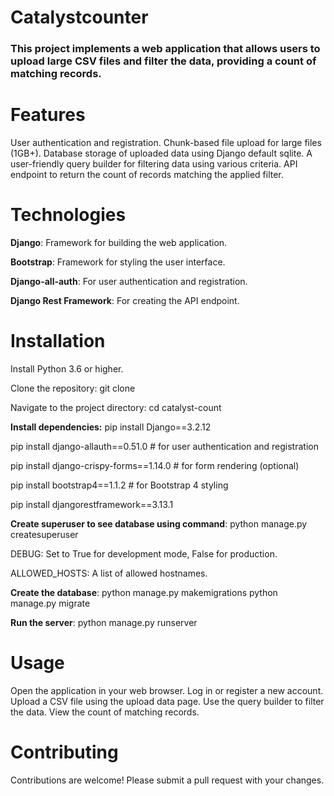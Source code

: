 # Catalystcounter
### This project implements a web application that allows users to upload large CSV files and filter the data, providing a count of matching records.

# Features
User authentication and registration.
Chunk-based file upload for large files (1GB+).
Database storage of uploaded data using Django default sqlite.
A user-friendly query builder for filtering data using various criteria.
API endpoint to return the count of records matching the applied filter.

# Technologies
**Django**: Framework for building the web application.

**Bootstrap**: Framework for styling the user interface.

**Django-all-auth**: For user authentication and registration.

**Django Rest Framework**: For creating the API endpoint.

# Installation
Install Python 3.6 or higher.

Clone the repository: git clone <repository URL>

Navigate to the project directory: cd catalyst-count

**Install dependencies:**
pip install Django==3.2.12  

pip install django-allauth==0.51.0  # for user authentication and registration

pip install django-crispy-forms==1.14.0  # for form rendering (optional)

pip install bootstrap4==1.1.2  # for Bootstrap 4 styling

pip install djangorestframework==3.13.1  

**Create superuser to see database using command**: python manage.py createsuperuser

DEBUG: Set to True for development mode, False for production.

ALLOWED_HOSTS: A list of allowed hostnames.


**Create the database**: python manage.py makemigrations python manage.py migrate

**Run the server**: python manage.py runserver

# Usage
Open the application in your web browser.
Log in or register a new account.
Upload a CSV file using the upload data page.
Use the query builder to filter the data.
View the count of matching records.

# Contributing
Contributions are welcome! Please submit a pull request with your changes.

